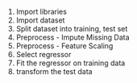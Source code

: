  1. Import libraries
 2. Import dataset
 3. Split dataset into training, test set
 4. Preprocess - Impute Missing Data
 5. Preprocess - Feature Scaling
 6. Select regressor 
 7. Fit the regressor on training data
 8. transform the test data
<!--stackedit_data:
eyJoaXN0b3J5IjpbLTEwNDk3ODkxOCw3MzA5OTgxMTZdfQ==
-->
